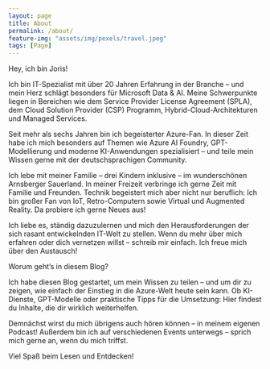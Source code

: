 ```yaml
---
layout: page
title: About
permalink: /about/
feature-img: "assets/img/pexels/travel.jpeg"
tags: [Page]
---
```


Hey, ich bin Joris!

Ich bin IT-Spezialist mit über 20 Jahren Erfahrung in der Branche – und mein Herz schlägt besonders für Microsoft Data & AI. Meine Schwerpunkte liegen in Bereichen wie dem Service Provider License Agreement (SPLA), dem Cloud Solution Provider (CSP) Programm, Hybrid-Cloud-Architekturen und Managed Services.

Seit mehr als sechs Jahren bin ich begeisterter Azure-Fan. In dieser Zeit habe ich mich besonders auf Themen wie Azure AI Foundry, GPT-Modellierung und moderne KI-Anwendungen spezialisiert – und teile mein Wissen gerne mit der deutschsprachigen Community.

Ich lebe mit meiner Familie – drei Kindern inklusive – im wunderschönen Arnsberger Sauerland. In meiner Freizeit verbringe ich gerne Zeit mit Familie und Freunden. Technik begeistert mich aber nicht nur beruflich: Ich bin großer Fan von IoT, Retro-Computern sowie Virtual und Augmented Reality. Da probiere ich gerne Neues aus!

Ich liebe es, ständig dazuzulernen und mich den Herausforderungen der sich rasant entwickelnden IT-Welt zu stellen. Wenn du mehr über mich erfahren oder dich vernetzen willst – schreib mir einfach. Ich freue mich über den Austausch!

Worum geht’s in diesem Blog?

Ich habe diesen Blog gestartet, um mein Wissen zu teilen – und um dir zu zeigen, wie einfach der Einstieg in die Azure-Welt heute sein kann. Ob KI-Dienste, GPT-Modelle oder praktische Tipps für die Umsetzung: Hier findest du Inhalte, die dir wirklich weiterhelfen.

Demnächst wirst du mich übrigens auch hören können – in meinem eigenen Podcast! Außerdem bin ich auf verschiedenen Events unterwegs – sprich mich gerne an, wenn du mich triffst.

Viel Spaß beim Lesen und Entdecken!
 
